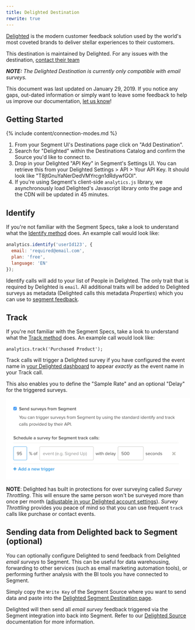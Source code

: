 ```yaml
---
title: Delighted Destination
rewrite: true
---
```


[Delighted](https://delighted.com/?utm_source=segmentio&utm_medium=docs&utm_campaign=partners) is the modern customer feedback solution used by the world's most coveted brands to deliver stellar experiences to their customers.

This destination is maintained by Delighted. For any issues with the destination, [contact their team](mailto:hello@delighted.com)

_**NOTE:** The Delighted Destination is currently only compatible with email surveys._

This document was last updated on January 29, 2019. If you notice any gaps, out-dated information or simply want to leave some feedback to help us improve our documentation, [let us know](https://segment.com/help/contact/)!


## Getting Started

{% include content/connection-modes.md %}

1. From your Segment UI's Destinations page click on "Add Destination".
2. Search for "Delighted" within the Destinations Catalog and confirm the Source you'd like to connect to.
3. Drop in your Delighted "API Key" in Segment's Settings UI. You can retrieve this from your Delighted Settings > API > Your API Key. It should look like "T8jtGnuYaNerDedVMYrcgn1dRdywfGOl".
4. If you're using Segment's client-side `analytics.js` library, we asynchronously load Delighted's Javascript library onto the page and the CDN will be updated in 45 minutes.


## Identify

If you're not familiar with the Segment Specs, take a look to understand what the [Identify method](https://segment.com/docs/connections/spec/identify/) does. An example call would look like:

```js
analytics.identify('userId123', {
  email: 'required@email.com',
  plan: 'free',
  language: 'EN'
});
```

Identify calls will add to your list of People in Delighted. The only trait that is required by Delighted is `email`. All additional traits will be added to Delighted surveys as metadata (Delighted calls this metadata *Properties*) which you can use to [segment feedback](https://help.delighted.com/article/111-introduction).

## Track

If you're not familiar with the Segment Specs, take a look to understand what the [Track method](https://segment.com/docs/connections/spec/track/) does. An example call would look like:

```
analytics.track('Purchased Product');
```

Track calls will trigger a Delighted survey if you have configured the event name in [your Delighted dashboard](https://delighted.com/integrations/segment) to appear _exactly_ as the event name in your Track call.

This also enables you to define the "Sample Rate" and an optional "Delay" for the triggered surveys.

![trigger-delighted-surveys-segment](images/e3ed84b8608df907bcf753f52c17249d.png)

**NOTE**: Delighted has built in protections for over surveying called *Survey Throttling*. This will ensure the same person won't be surveyed more than once per month ([adjustable in your Delighted account settings](https://delighted.com/account/edit_min_survey_interval)). *Survey Throttling* provides you peace of mind so that you can use frequent `track` calls like purchase or contact events.

## Sending data from Delighted back to Segment (optional)

You can optionally configure Delighted to send feedback from Delighted _email surveys_ to Segment. This can be useful for data warehousing, forwarding to other services (such as email marketing automation tools), or performing further analysis with the BI tools you have connected to Segment.

Simply copy the `Write Key` of the Segment Source where you want to send data and paste into the [Delighted Segment Destination page](https://delighted.com/destinations/segment).

Delighted will then send all _email survey_ feedback triggered via the Segment integration into back into Segment. Refer to our [Delighted Source](/docs/connections/sources/catalog/cloud-apps/delighted/) documentation for more information.

